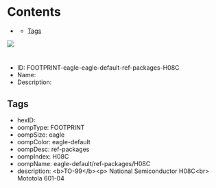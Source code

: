 



Contents
========

* [](#)
	* [Tags](#tags)
  
![][im]
# 

- ID: FOOTPRINT-eagle-eagle-default-ref-packages-H08C
- Name: 
- Description: 

## Tags

- hexID: 
- oompType: FOOTPRINT
- oompSize: eagle
- oompColor: eagle-default
- oompDesc: ref-packages
- oompIndex: H08C
- oompName: eagle-default/ref-packages/H08C
- description: &lt;b&gt;TO-99&lt;/b&gt;&lt;p&gt;&#xD;
National Semiconductor H08C&lt;br&gt;&#xD;
Mototola 601-04



[im]: image.png
